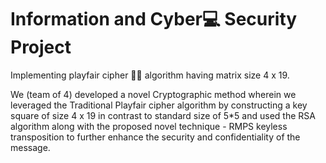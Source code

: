 # Information and Cyber💻 Security Project
Implementing playfair cipher 🐱‍💻 algorithm having matrix size 4 x 19.

We (team of 4) developed a novel Cryptographic method wherein we leveraged the Traditional Playfair cipher algorithm by constructing a key square of size 4 x 19 in contrast to standard size of 5*5 and used the RSA algorithm along with the proposed novel technique - RMPS keyless transposition to further enhance the security and confidentiality of the message.
